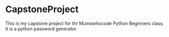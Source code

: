 # CapstoneProject
This is my capstone project for thr Mumswhocode Python Beginners class. It is a python password generator
